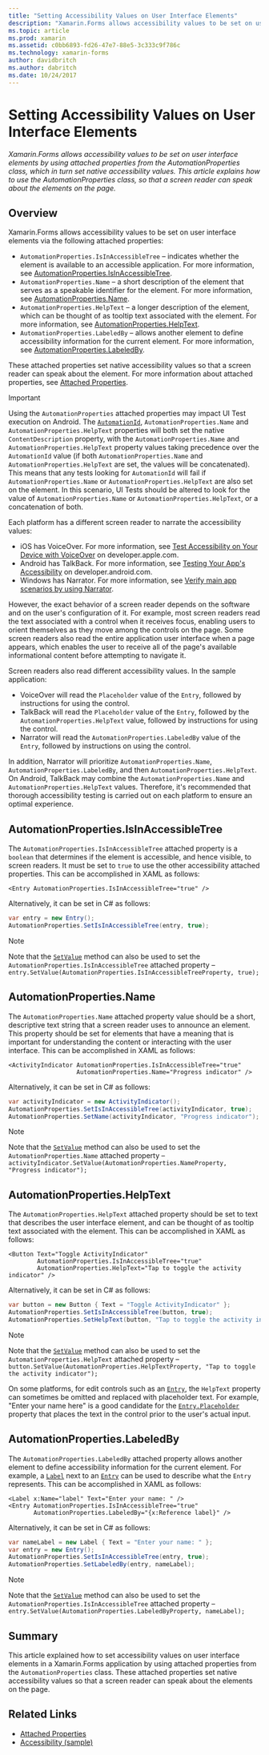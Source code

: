 ```yaml
---
title: "Setting Accessibility Values on User Interface Elements"
description: "Xamarin.Forms allows accessibility values to be set on user interface elements by using attached properties from the AutomationProperties class, which in turn set native accessibility values. This article explains how to use the AutomationProperties class, so that a screen reader can speak about the elements on the page."
ms.topic: article
ms.prod: xamarin
ms.assetid: c0bb6893-fd26-47e7-88e5-3c333c9f786c
ms.technology: xamarin-forms
author: davidbritch
ms.author: dabritch
ms.date: 10/24/2017
---
```


# Setting Accessibility Values on User Interface Elements

_Xamarin.Forms allows accessibility values to be set on user interface elements by using attached properties from the AutomationProperties class, which in turn set native accessibility values. This article explains how to use the AutomationProperties class, so that a screen reader can speak about the elements on the page._

## Overview

Xamarin.Forms allows accessibility values to be set on user interface elements via the following attached properties:

- `AutomationProperties.IsInAccessibleTree` – indicates whether the element is available to an accessible application. For more information, see [AutomationProperties.IsInAccessibleTree](#isinaccessibletree).
- `AutomationProperties.Name` – a short description of the element that serves as a speakable identifier for the element. For more information, see [AutomationProperties.Name](#name).
- `AutomationProperties.HelpText` – a longer description of the element, which can be thought of as tooltip text associated with the element. For more information, see [AutomationProperties.HelpText](#helptext).
- `AutomationProperties.LabeledBy` – allows another element to define accessibility information for the current element. For more information, see [AutomationProperties.LabeledBy](#labeledby).

These attached properties set native accessibility values so that a screen reader can speak about the element. For more information about attached properties, see [Attached Properties](~/xamarin-forms/xaml/attached-properties.md).

> [!IMPORTANT]
> Using the `AutomationProperties` attached properties may impact UI Test execution on Android. The [`AutomationId`](https://developer.xamarin.com/api/property/Xamarin.Forms.Element.AutomationId/), `AutomationProperties.Name` and `AutomationProperties.HelpText` properties will both set the native `ContentDescription` property, with the `AutomationProperties.Name` and `AutomationProperties.HelpText` property values taking precedence over the `AutomationId` value (if both `AutomationProperties.Name` and `AutomationProperties.HelpText` are set, the values will be concatenated). This means that any tests looking for `AutomationId` will fail if `AutomationProperties.Name` or `AutomationProperties.HelpText` are also set on the element. In this scenario, UI Tests should be altered to look for the value of `AutomationProperties.Name` or `AutomationProperties.HelpText`, or a concatenation of both.

Each platform has a different screen reader to narrate the accessibility values:

- iOS has VoiceOver. For more information, see [Test Accessibility on Your Device with VoiceOver](https://developer.apple.com/library/content/technotes/TestingAccessibilityOfiOSApps/TestAccessibilityonYourDevicewithVoiceOver/TestAccessibilityonYourDevicewithVoiceOver.html) on developer.apple.com.
- Android has TalkBack. For more information, see [Testing Your App's Accessibility](https://developer.android.com/training/accessibility/testing.html#talkback) on developer.android.com.
- Windows has Narrator. For more information, see [Verify main app scenarios by using Narrator](/windows/uwp/accessibility/accessibility-testing#verify-main-app-scenarios-by-using-narrator/).

However, the exact behavior of a screen reader depends on the software and on the user's configuration of it. For example, most screen readers read the text associated with a control when it receives focus, enabling users to orient themselves as they move among the controls on the page. Some screen readers also read the entire application user interface when a page appears, which enables the user to receive all of the page's available informational content before attempting to navigate it.

Screen readers also read different accessibility values. In the sample application:

- VoiceOver will read the `Placeholder` value of the `Entry`, followed by instructions for using the control.
- TalkBack will read the `Placeholder` value of the `Entry`, followed by the `AutomationProperties.HelpText` value, followed by instructions for using the control.
- Narrator will read the `AutomationProperties.LabeledBy` value of the `Entry`, followed by instructions on using the control.

In addition, Narrator will prioritize `AutomationProperties.Name`, `AutomationProperties.LabeledBy`, and then `AutomationProperties.HelpText`. On Android, TalkBack may combine the `AutomationProperties.Name` and `AutomationProperties.HelpText` values. Therefore, it's recommended that thorough accessibility testing is carried out on each platform to ensure an optimal experience.

<a name="isinaccessibletree" />

## AutomationProperties.IsInAccessibleTree

The `AutomationProperties.IsInAccessibleTree` attached property is a `boolean` that determines if the element is accessible, and hence visible, to screen readers. It must be set to `true` to use the other accessibility attached properties. This can be accomplished in XAML as follows:

```xaml
<Entry AutomationProperties.IsInAccessibleTree="true" />
```

Alternatively, it can be set in C# as follows:

```csharp
var entry = new Entry();
AutomationProperties.SetIsInAccessibleTree(entry, true);
```

> [!NOTE]
> Note that the [`SetValue`](https://developer.xamarin.com/api/member/Xamarin.Forms.BindableObject.SetValue/p/Xamarin.Forms.BindableProperty/System.Object/) method can also be used to set the `AutomationProperties.IsInAccessibleTree` attached property – `entry.SetValue(AutomationProperties.IsInAccessibleTreeProperty, true);`

<a name="name" />

## AutomationProperties.Name

The `AutomationProperties.Name` attached property value should be a short, descriptive text string that a screen reader uses to announce an element. This property should be set for elements that have a meaning that is important for understanding the content or interacting with the user interface. This can be accomplished in XAML as follows:

```xaml
<ActivityIndicator AutomationProperties.IsInAccessibleTree="true"
                   AutomationProperties.Name="Progress indicator" />
```

Alternatively, it can be set in C# as follows:

```csharp
var activityIndicator = new ActivityIndicator();
AutomationProperties.SetIsInAccessibleTree(activityIndicator, true);
AutomationProperties.SetName(activityIndicator, "Progress indicator");
```

> [!NOTE]
> Note that the [`SetValue`](https://developer.xamarin.com/api/member/Xamarin.Forms.BindableObject.SetValue/p/Xamarin.Forms.BindableProperty/System.Object/) method can also be used to set the `AutomationProperties.Name` attached property – `activityIndicator.SetValue(AutomationProperties.NameProperty, "Progress indicator");`

<a name="helptext" />

## AutomationProperties.HelpText

The `AutomationProperties.HelpText` attached property should be set to text that describes the user interface element, and can be thought of as tooltip text associated with the element. This can be accomplished in XAML as follows:

```xaml
<Button Text="Toggle ActivityIndicator"
        AutomationProperties.IsInAccessibleTree="true"
        AutomationProperties.HelpText="Tap to toggle the activity indicator" />
```

Alternatively, it can be set in C# as follows:

```csharp
var button = new Button { Text = "Toggle ActivityIndicator" };
AutomationProperties.SetIsInAccessibleTree(button, true);
AutomationProperties.SetHelpText(button, "Tap to toggle the activity indicator");
```

> [!NOTE]
> Note that the [`SetValue`](https://developer.xamarin.com/api/member/Xamarin.Forms.BindableObject.SetValue/p/Xamarin.Forms.BindableProperty/System.Object/) method can also be used to set the `AutomationProperties.HelpText` attached property – `button.SetValue(AutomationProperties.HelpTextProperty, "Tap to toggle the activity indicator");`

On some platforms, for edit controls such as an [`Entry`](https://developer.xamarin.com/api/type/Xamarin.Forms.Entry/), the `HelpText` property can sometimes be omitted and replaced with placeholder text. For example, "Enter your name here" is a good candidate for the [`Entry.Placeholder`](https://developer.xamarin.com/api/property/Xamarin.Forms.Entry.Placeholder/) property that places the text in the control prior to the user's actual input.

<a name="labeledby" />

## AutomationProperties.LabeledBy

The `AutomationProperties.LabeledBy` attached property allows another element to define accessibility information for the current element. For example, a [`Label`](https://developer.xamarin.com/api/type/Xamarin.Forms.Label/) next to an [`Entry`](https://developer.xamarin.com/api/type/Xamarin.Forms.Entry/) can be used to describe what the `Entry` represents. This can be accomplished in XAML as follows:

```xaml
<Label x:Name="label" Text="Enter your name: " />
<Entry AutomationProperties.IsInAccessibleTree="true"
       AutomationProperties.LabeledBy="{x:Reference label}" />
```

Alternatively, it can be set in C# as follows:

```csharp
var nameLabel = new Label { Text = "Enter your name: " };
var entry = new Entry();
AutomationProperties.SetIsInAccessibleTree(entry, true);
AutomationProperties.SetLabeledBy(entry, nameLabel);
```

> [!NOTE]
> Note that the [`SetValue`](https://developer.xamarin.com/api/member/Xamarin.Forms.BindableObject.SetValue/p/Xamarin.Forms.BindableProperty/System.Object/) method can also be used to set the `AutomationProperties.IsInAccessibleTree` attached property  – `entry.SetValue(AutomationProperties.LabeledByProperty, nameLabel);`

## Summary

This article explained how to set accessibility values on user interface elements in a Xamarin.Forms application by using attached properties from the `AutomationProperties` class. These attached properties set native accessibility values so that a screen reader can speak about the elements on the page.


## Related Links

- [Attached Properties](~/xamarin-forms/xaml/attached-properties.md)
- [Accessibility (sample)](https://developer.xamarin.com/samples/xamarin-forms/UserInterface/Accessibility/)
